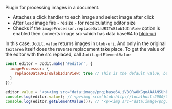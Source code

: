 Plugin for processing images in a document.

-   Attaches a click handler to each image and select image after click
-   After `load` image fire - resize - for recalculating editor size
-   Checks if the `imageProcessor.replaceDataURIToBlobIdInView` option is enabled then converts image src which has data
    base64 to [blob-uri](https://developer.mozilla.org/en-US/docs/Web/API/URL/createObjectURL)

In this case, `Jodit.value` returns images in `blob-uri`. And only in the original `textarea` itself does the reverse replacement take place.
To get the value of the editor with the src replaced, call `Jodit.getElementValue`

```js
const editor = Jodit.make('#editor', {
  imageProcessor: {
    replaceDataURIToBlobIdInView: true // This is the default value, but for examples we set it
  }
});

editor.value = '<p><img src="data:image/png;base64,iVBORw0KGgoAAAANSUhEUgAAAAEAAAABCAQAAAC1HAwCAAAAC0lEQVQYV2NgYAAAAAMAAWgmWQ0AAAAASUVORK5CYII="/></p>';
console.log(editor.value); // <p><img src="blob:http://localhost:2000/03377cf0-6260-4351-82ad-8a8901ea104f"></p>
console.log(editor.getElementValue()); // '<p><img src="data:image/png;base64,iVBORw0KGgoAAAANSUhEUgAAAAEAAAABCAQAAAC1HAwCAAAAC0lEQVQYV2NgYAAAAAMAAWgmWQ0AAAAASUVORK5CYII="/></p>'
```
